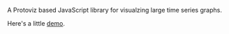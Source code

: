 A Protoviz based JavaScript library for visualzing large time series graphs.

Here's a little [demo](http://akiani.github.io/mega/demo/).
